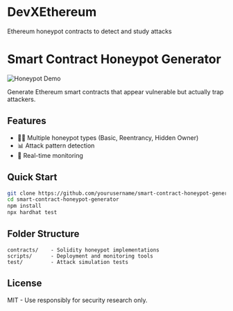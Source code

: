 # DevXEthereum
Ethereum honeypot contracts to detect and study attacks
# Smart Contract Honeypot Generator

![Honeypot Demo](https://via.placeholder.com/800x400?text=Honeypot+Demo)

Generate Ethereum smart contracts that appear vulnerable but actually trap attackers.

## Features
- 🕵️‍♂️ Multiple honeypot types (Basic, Reentrancy, Hidden Owner)
- 📊 Attack pattern detection
- 📡 Real-time monitoring

## Quick Start
```bash
git clone https://github.com/yourusername/smart-contract-honeypot-generator.git
cd smart-contract-honeypot-generator
npm install
npx hardhat test
```

## Folder Structure
```
contracts/    - Solidity honeypot implementations
scripts/      - Deployment and monitoring tools
test/         - Attack simulation tests
```

## License
MIT - Use responsibly for security research only.
